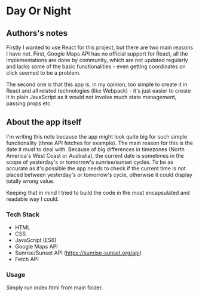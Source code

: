 # Day Or Night

## Authors's notes
Firstly I wanted to use React for this project, but there are two main reasons I have not. First, Google Maps API has no official support for React, all the implementations are done by community, which are not updated regularly and lacks some of the basic functionalities - even getting coordinates on click seemed to be a problem.

The second one is that this app is, in my opinion, too simple to create it in React and all related technologies (like Webpack) - it's just easier to create it in plain JavaScript as it would not involve much state management, passing props etc.

## About the app itself
I'm writing this note because the app might look quite big for such simple functionality (three API fetches for example). The main reason for this is the date it must to deal with. Because of big differences in timezones (North America's West Coast or Australia), the current date is sometimes in the scope of yesterday's or tomorrow's sunrise/sunset cycles. To be as accurate as it's possible the app needs to check if the current time is not placed between yesterday's or tomorrow's cycle, otherwise it could display totally wrong value.

Keeping that in mind I tried to build the code in the most encapsulated and readable way I could.

### Tech Stack

  - HTML
  - CSS
  - JavaScript (ES6)
  - Google Maps API
  - Sunrise/Sunset API (https://sunrise-sunset.org/api)
  - Fetch API

### Usage

Simply run index.html from main folder.
